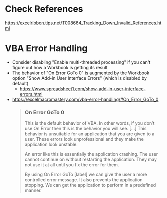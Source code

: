 # Check References
https://excelribbon.tips.net/T008664_Tracking_Down_Invalid_References.html

# VBA Error Handling
- Consider disabling "Enable multi-threaded processing" if you can't figure out how a Workbook is getting its result
- The behavior of "On Error GoTo 0" is augmented by the Workbook option "Show Add-in User Interface Errors" (which is disabled by default)
  - https://www.spreadsheet1.com/show-add-in-user-interface-errors.html
- https://excelmacromastery.com/vba-error-handling/#On_Error_GoTo_0
  > ### On Error GoTo 0
  > This is the default behavior of VBA. In other words, if you don’t use On Error then this is the behavior you will see.
  > [...]
  > This behavior is unsuitable for an application that you are given to a user. These errors look unprofessional and they make the application look unstable.
  > 
  > An error like this is essentially the application crashing. The user cannot continue on without restarting the application. They may not use it at all until you fix the error for them.
  > 
  > By using On Error GoTo [label] we can give the user a more controlled error message. It also prevents the application stopping. We can get the application to perform in a predefined manner.
